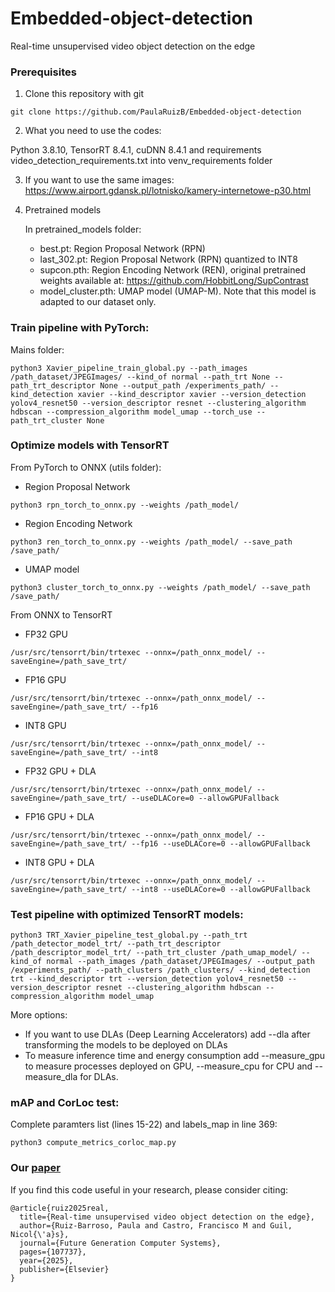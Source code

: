 # Embedded-object-detection
Real-time unsupervised video object detection on the edge
### Prerequisites
1. Clone this repository with git
```
git clone https://github.com/PaulaRuizB/Embedded-object-detection
```
2. What you need to use the codes:
   
Python 3.8.10, TensorRT 8.4.1, cuDNN 8.4.1 and requirements video_detection_requirements.txt into venv_requirements folder

3. If you want to use the same images: https://www.airport.gdansk.pl/lotnisko/kamery-internetowe-p30.html

4. Pretrained models
   
   In pretrained_models folder:
   * best.pt: Region Proposal Network (RPN)
   * last_302.pt: Region Proposal Network (RPN) quantized to INT8
   * supcon.pth: Region Encoding Network (REN), original pretrained weights available at: https://github.com/HobbitLong/SupContrast
   * model_cluster.pth: UMAP model (UMAP-M). Note that this model is adapted to our dataset only.
   
### Train pipeline with PyTorch:
Mains folder:
```
python3 Xavier_pipeline_train_global.py --path_images /path_dataset/JPEGImages/ --kind_of normal --path_trt None --path_trt_descriptor None --output_path /experiments_path/ --kind_detection xavier --kind_descriptor xavier --version_detection yolov4_resnet50 --version_descriptor resnet --clustering_algorithm hdbscan --compression_algorithm model_umap --torch_use --path_trt_cluster None
```
### Optimize models with TensorRT
From PyTorch to ONNX (utils folder):

* Region Proposal Network
```
python3 rpn_torch_to_onnx.py --weights /path_model/
```
* Region Encoding Network
```
python3 ren_torch_to_onnx.py --weights /path_model/ --save_path /save_path/
```
* UMAP model
```
python3 cluster_torch_to_onnx.py --weights /path_model/ --save_path /save_path/
```
From ONNX to TensorRT
* FP32 GPU
```
/usr/src/tensorrt/bin/trtexec --onnx=/path_onnx_model/ --saveEngine=/path_save_trt/
```
* FP16 GPU
```
/usr/src/tensorrt/bin/trtexec --onnx=/path_onnx_model/ --saveEngine=/path_save_trt/ --fp16
```
* INT8 GPU
```
/usr/src/tensorrt/bin/trtexec --onnx=/path_onnx_model/ --saveEngine=/path_save_trt/ --int8
```
* FP32 GPU + DLA
```
/usr/src/tensorrt/bin/trtexec --onnx=/path_onnx_model/ --saveEngine=/path_save_trt/ --useDLACore=0 --allowGPUFallback
```
* FP16 GPU + DLA
```
/usr/src/tensorrt/bin/trtexec --onnx=/path_onnx_model/ --saveEngine=/path_save_trt/ --fp16 --useDLACore=0 --allowGPUFallback
```
* INT8 GPU + DLA
```
/usr/src/tensorrt/bin/trtexec --onnx=/path_onnx_model/ --saveEngine=/path_save_trt/ --int8 --useDLACore=0 --allowGPUFallback
```
### Test pipeline with optimized TensorRT models:
```
python3 TRT_Xavier_pipeline_test_global.py --path_trt /path_detector_model_trt/ --path_trt_descriptor /path_descriptor_model_trt/ --path_trt_cluster /path_umap_model/ --kind_of normal --path_images /path_dataset/JPEGImages/ --output_path /experiments_path/ --path_clusters /path_clusters/ --kind_detection trt --kind_descriptor trt --version_detection yolov4_resnet50 --version_descriptor resnet --clustering_algorithm hdbscan --compression_algorithm model_umap
```
More options:
* If you want to use DLAs (Deep Learning Accelerators) add --dla after transforming the models to be deployed on DLAs
* To measure inference time and energy consumption add --measure_gpu to measure processes deployed on GPU, --measure_cpu for CPU and --measure_dla for DLAs.

### mAP and CorLoc test:

Complete paramters list (lines 15-22) and labels_map in line 369:
```
python3 compute_metrics_corloc_map.py
```

### Our [paper](https://www.sciencedirect.com/science/article/pii/S0167739X25000329)
If you find this code useful in your research, please consider citing:

    @article{ruiz2025real,
      title={Real-time unsupervised video object detection on the edge},
      author={Ruiz-Barroso, Paula and Castro, Francisco M and Guil, Nicol{\'a}s},
      journal={Future Generation Computer Systems},
      pages={107737},
      year={2025},
      publisher={Elsevier}
    }
